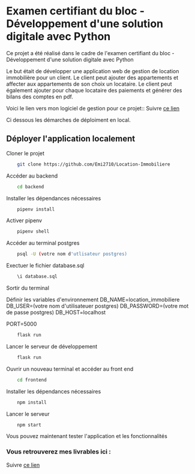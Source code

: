 # Examen certifiant du bloc - Développement d'une solution digitale avec Python

Ce projet a été réalisé dans le cadre de l'examen certifiant du bloc - Développement d'une solution digitale avec Python

Le but était de développer une application web de gestion de location immobilière pour un client. Le client peut ajouter des appartements et affecter aux appartements de son choix un locataire. Le client peut également ajouter pour chaque locataire des paiements et générer des bilans des comptes en pdf.


Voici le lien vers mon logiciel de gestion pour ce projet:: Suivre [ce lien]()

Ci dessous les démarches de déploiment en local.

## Déployer l'application localement


Cloner le projet

```bash
    git clone https://github.com/Emi2710/Location-Immobiliere
```

Accéder au backend

```bash
    cd backend
```
Installer les dépendances nécessaires

```bash
    pipenv install
```

Activer pipenv

```bash
    pipenv shell
```

Accéder au terminal postgres

```bash
    psql -U (votre nom d'utlisateur postgres)
```

Exectuer le fichier database.sql

```bash
    \i database.sql
```

Sortir du terminal 

Définir les variables d'environnement
DB_NAME=location_immobiliere
DB_USER=(votre nom d'utilisateuer postgres)
DB_PASSWORD=(votre mot de passe postgres)
DB_HOST=localhost

PORT=5000

```bash
    flask run 
```
Lancer le serveur de développement

```bash
    flask run 
```

Ouvrir un nouveau terminal et accéder au front end 

```bash
    cd frontend
```

Installer les dépendances nécessaires

```bash
    npm install 
```

Lancer le serveur

```bash
    npm start
```

Vous pouvez maintenant tester l'application et les fonctionnalités


### Vous retrouverez mes livrables ici :

Suivre [ce lien]() 
